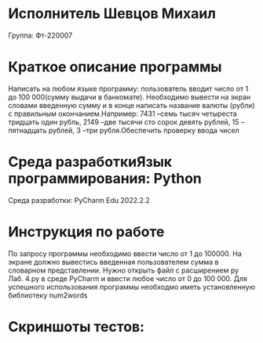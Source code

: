 # Исполнитель Шевцов Михаил
Группа: Фт-220007
# Краткое описание программы
Написать на любом языке программу: пользователь вводит число от 1 до 100 000(сумму выдачи в банкомате). Необходимо вывести на экран словами введенную сумму и в конце написать название валюты (рубли) с правильным окончанием.Например: 7431 –семь тысяч четыреста тридцать один рубль, 2149 –две тысячи сто сорок девять рублей, 15 –пятнадцать рублей, 3 –три рубля.Обеспечить проверку ввода чисел
# Среда разработкиЯзык программирования: Python
Среда разработки: PyCharm Edu 2022.2.2
# Инструкция по работе
По запросу программы необходимо ввести число от 1 до 100000. На экране должно вывестись введенная пользователем сумма в словарном представлении. 
Нужно открыть файл с расширением py Лаб. 4.py в среде PyCharm и ввести любое число от 0 до 100 000.
Для успешного использования программы необходмо иметь установленную библиотеку num2words 
# Скриншоты тестов:

